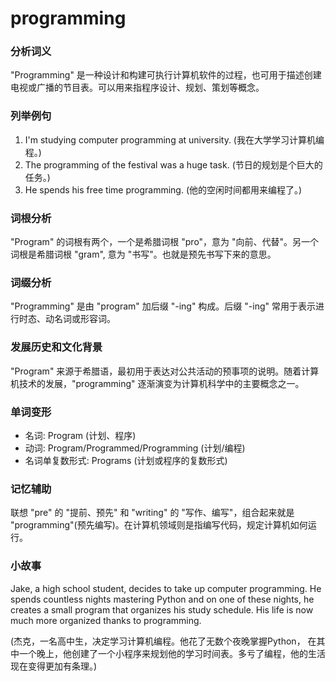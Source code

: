 # programming

### 分析词义

  

"Programming" 是一种设计和构建可执行计算机软件的过程，也可用于描述创建电视或广播的节目表。可以用来指程序设计、规划、策划等概念。

  

### 列举例句

  

1.  I'm studying computer programming at university. (我在大学学习计算机编程。)
2.  The programming of the festival was a huge task. (节日的规划是个巨大的任务。)
3.  He spends his free time programming. (他的空闲时间都用来编程了。)

  

### 词根分析

  

"Program" 的词根有两个，一个是希腊词根 "pro"，意为 "向前、代替"。另一个词根是希腊词根 "gram", 意为 "书写"。也就是预先书写下来的意思。

  

### 词缀分析

  

"Programming" 是由 "program" 加后缀 "-ing" 构成。后缀 "-ing" 常用于表示进行时态、动名词或形容词。

  

### 发展历史和文化背景

  

"Program" 来源于希腊语，最初用于表达对公共活动的预事项的说明。随着计算机技术的发展，"programming" 逐渐演变为计算机科学中的主要概念之一。

  

### 单词变形

  

*   名词: Program (计划、程序)
*   动词: Program/Programmed/Programming (计划/编程)
*   名词单复数形式: Programs (计划或程序的复数形式)

  

### 记忆辅助

  

联想 "pre" 的 "提前、预先" 和 "writing" 的 "写作、编写"，组合起来就是 "programming"(预先编写)。在计算机领域则是指编写代码，规定计算机如何运行。

  

### 小故事

  

Jake, a high school student, decides to take up computer programming. He spends countless nights mastering Python and on one of these nights, he creates a small program that organizes his study schedule. His life is now much more organized thanks to programming.

  

(杰克，一名高中生，决定学习计算机编程。他花了无数个夜晚掌握Python， 在其中一个晚上，他创建了一个小程序来规划他的学习时间表。多亏了编程，他的生活现在变得更加有条理。)
